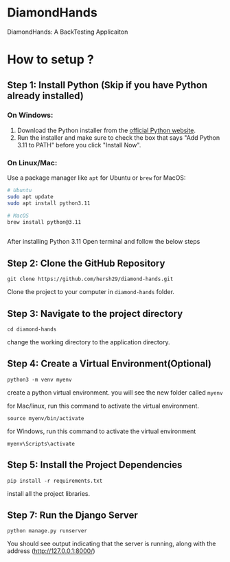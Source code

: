 # DiamondHands

DiamondHands: A BackTesting Applicaiton

# How to setup ?

## Step 1: Install Python (Skip if you have Python already installed)

### On Windows:

1. Download the Python installer from the [official Python website](https://www.python.org/downloads/).
2. Run the installer and make sure to check the box that says "Add Python 3.11 to PATH" before you click "Install Now".

### On Linux/Mac:

Use a package manager like `apt` for Ubuntu or `brew` for MacOS:

```bash
# Ubuntu
sudo apt update
sudo apt install python3.11

# MacOS
brew install python@3.11
 
```

After installing Python 3.11
Open terminal and follow the below steps

## Step 2: Clone the GitHub Repository

```
git clone https://github.com/hersh29/diamond-hands.git
```

Clone the project to your computer in `diamond-hands` folder.

## Step 3: Navigate to the project directory

```
cd diamond-hands
```

change the working directory to the application directory.

## Step 4: Create a Virtual Environment(Optional)

```
python3 -m venv myenv
```

create a python virtual environment.
you will see the new folder called `myenv`

for Mac/linux, run this command to activate the virtual environment.

```
source myenv/bin/activate
```

for Windows, run this command to activate the virtual environment

```
myenv\Scripts\activate
``` 

## Step 5: Install the Project Dependencies

```
pip install -r requirements.txt
```

install all the project libraries.

## Step 7: Run the Django Server

```
python manage.py runserver
```

You should see output indicating that the server is running, along with the address (http://127.0.0.1:8000/)

